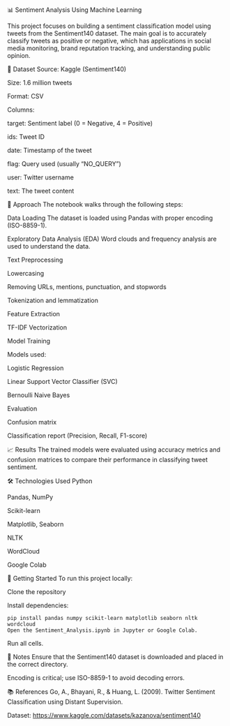 📊 Sentiment Analysis Using Machine Learning


This project focuses on building a sentiment classification model using tweets from the Sentiment140 dataset. The main goal is to accurately classify tweets as positive or negative, which has applications in social media monitoring, brand reputation tracking, and understanding public opinion.

📁 Dataset
Source: Kaggle (Sentiment140)

Size: 1.6 million tweets

Format: CSV

Columns:

target: Sentiment label (0 = Negative, 4 = Positive)

ids: Tweet ID

date: Timestamp of the tweet

flag: Query used (usually “NO_QUERY”)

user: Twitter username

text: The tweet content

🧪 Approach
The notebook walks through the following steps:

Data Loading
The dataset is loaded using Pandas with proper encoding (ISO-8859-1).

Exploratory Data Analysis (EDA)
Word clouds and frequency analysis are used to understand the data.

Text Preprocessing

Lowercasing

Removing URLs, mentions, punctuation, and stopwords

Tokenization and lemmatization

Feature Extraction

TF-IDF Vectorization

Model Training

Models used:

Logistic Regression

Linear Support Vector Classifier (SVC)

Bernoulli Naive Bayes

Evaluation

Confusion matrix

Classification report (Precision, Recall, F1-score)

📈 Results
The trained models were evaluated using accuracy metrics and confusion matrices to compare their performance in classifying tweet sentiment.

🛠️ Technologies Used
Python

Pandas, NumPy

Scikit-learn

Matplotlib, Seaborn

NLTK

WordCloud

Google Colab

🚀 Getting Started
To run this project locally:

Clone the repository

Install dependencies:

```
pip install pandas numpy scikit-learn matplotlib seaborn nltk wordcloud
Open the Sentiment_Analysis.ipynb in Jupyter or Google Colab.
```
Run all cells.

📌 Notes
Ensure that the Sentiment140 dataset is downloaded and placed in the correct directory.

Encoding is critical; use ISO-8859-1 to avoid decoding errors.

📚 References
Go, A., Bhayani, R., & Huang, L. (2009). Twitter Sentiment Classification using Distant Supervision.

Dataset: https://www.kaggle.com/datasets/kazanova/sentiment140
